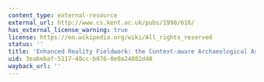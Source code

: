 ```yaml
---
content_type: external-resource
external_url: http://www.cs.kent.ac.uk/pubs/1998/616/
has_external_license_warning: true
license: https://en.wikipedia.org/wiki/All_rights_reserved
status: ''
title: 'Enhanced Reality Fieldwork: the Context-aware Archaeological Assistant'
uid: 3eabebaf-5117-48cc-b076-0e0a24882d48
wayback_url: ''
---
```

